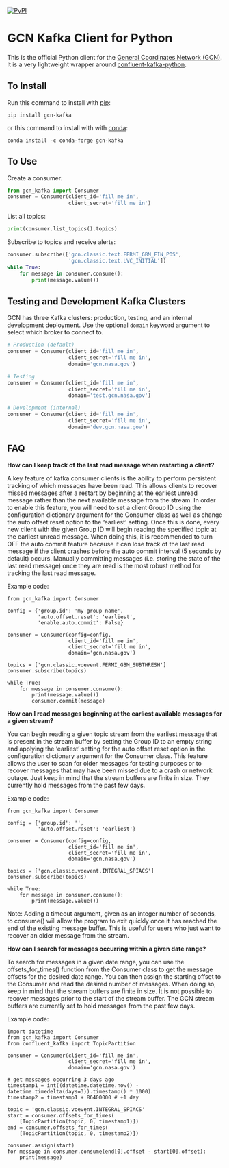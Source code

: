 [![PyPI](https://img.shields.io/pypi/v/gcn-kafka)](https://pypi.org/project/gcn-kafka/)

# GCN Kafka Client for Python

This is the official Python client for the [General Coordinates Network (GCN)](https://gcn.nasa.gov). It is a very lightweight wrapper around [confluent-kafka-python](https://docs.confluent.io/platform/current/clients/confluent-kafka-python/html/index.html).

## To Install

Run this command to install with [pip](https://pip.pypa.io/):

```
pip install gcn-kafka
```

or this command to install with with [conda](https://docs.conda.io/):

```
conda install -c conda-forge gcn-kafka
```

## To Use

Create a consumer.

```python
from gcn_kafka import Consumer
consumer = Consumer(client_id='fill me in',
                    client_secret='fill me in')
```

List all topics:

```python
print(consumer.list_topics().topics)
```

Subscribe to topics and receive alerts:

```python
consumer.subscribe(['gcn.classic.text.FERMI_GBM_FIN_POS',
                    'gcn.classic.text.LVC_INITIAL'])
while True:
    for message in consumer.consume():
        print(message.value())
```

## Testing and Development Kafka Clusters

GCN has three Kafka clusters: production, testing, and an internal development deployment. Use the optional ``domain`` keyword argument to select which broker to connect to.

```python
# Production (default)
consumer = Consumer(client_id='fill me in',
                    client_secret='fill me in',
                    domain='gcn.nasa.gov')

# Testing
consumer = Consumer(client_id='fill me in',
                    client_secret='fill me in',
                    domain='test.gcn.nasa.gov')

# Development (internal)
consumer = Consumer(client_id='fill me in',
                    client_secret='fill me in',
                    domain='dev.gcn.nasa.gov')
```

## FAQ

**How can I keep track of the last read message when restarting a client?**

A key feature of kafka consumer clients is the ability to perform persistent tracking of which messages have been read. This allows clients to recover missed messages after a   restart by beginning at the earliest unread message rather than the next available message from the stream. In order to enable this feature, you will need to set a client Group ID using the configuration dictionary argument for the Consumer class as well as change the auto offset reset option to the ‘earliest’ setting. Once this is done, every new client with the given Group ID will begin reading the specified topic at the earliest unread message. When doing this, it is recommended to turn OFF the auto commit feature because it can lose track of the last read message if the client crashes before the auto commit interval (5 seconds by default) occurs. Manually committing messages (i.e. storing the state of the last read message) once they are read is the most robust method for tracking the last read message.

Example code: 
```python3
from gcn_kafka import Consumer

config = {'group.id': 'my group name',
          'auto.offset.reset': 'earliest',
          'enable.auto.commit': False}

consumer = Consumer(config=config,
                    client_id='fill me in',
                    client_secret='fill me in',
                    domain='gcn.nasa.gov')

topics = ['gcn.classic.voevent.FERMI_GBM_SUBTHRESH']
consumer.subscribe(topics)

while True:
    for message in consumer.consume():
        print(message.value())
        consumer.commit(message)
```

**How can I read messages beginning at the earliest available messages for a given stream?**

You can begin reading a given topic stream from the earliest message that is present in the stream buffer by setting the Group ID to an empty string and applying the ‘earliest’ setting for the auto offset reset option in the configuration dictionary argument for the Consumer class. This feature allows the user to scan for older messages for testing purposes or to recover messages that may have been missed due to a crash or network outage. Just keep in mind that the stream buffers are finite in size. They currently hold messages from the past few days.

Example code:
```python3
from gcn_kafka import Consumer

config = {'group.id': '',
          'auto.offset.reset': 'earliest'}

consumer = Consumer(config=config,
                    client_id='fill me in',
                    client_secret='fill me in',
                    domain='gcn.nasa.gov')

topics = ['gcn.classic.voevent.INTEGRAL_SPIACS']
consumer.subscribe(topics)

while True:
    for message in consumer.consume():
        print(message.value())
```

Note: Adding a timeout argument, given as an integer number of seconds, to consume() will allow the program to exit quickly once it has reached the end of the existing message buffer. This is useful for users who just want to recover an older message from the stream.

**How can I search for messages occurring within a given date range?**

To search for messages in a given date range, you can use the offsets_for_times() function from the Consumer class to get the message offsets for the desired date range. You can then assign the starting offset to the Consumer and read the desired number of messages. When doing so, keep in mind that the stream buffers are finite in size. It is not possible to recover messages prior to the start of the stream buffer. The GCN stream buffers are currently set to hold messages from the past few days.

Example code:
```python3
import datetime
from gcn_kafka import Consumer
from confluent_kafka import TopicPartition

consumer = Consumer(client_id='fill me in',
                    client_secret='fill me in',
                    domain='gcn.nasa.gov')

# get messages occurring 3 days ago
timestamp1 = int((datetime.datetime.now() - datetime.timedelta(days=3)).timestamp() * 1000)
timestamp2 = timestamp1 + 86400000 # +1 day

topic = 'gcn.classic.voevent.INTEGRAL_SPIACS'
start = consumer.offsets_for_times(
    [TopicPartition(topic, 0, timestamp1)])
end = consumer.offsets_for_times(
    [TopicPartition(topic, 0, timestamp2)])

consumer.assign(start)
for message in consumer.consume(end[0].offset - start[0].offset):
    print(message)
```
